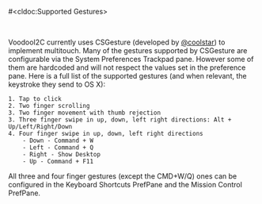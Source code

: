 #<cldoc:Supported Gestures>

&#8291;

VoodooI2C currently uses CSGesture (developed by [@coolstar](https://github.com/coolstar)) to implement multitouch. Many of the gestures supported by CSGesture are configurable via the System Preferences Trackpad pane. However some of them are hardcoded and will not respect the values set in the preference pane. Here is a full list of the supported gestures (and when relevant, the keystroke they send to OS X):

	1. Tap to click
	2. Two finger scrolling
	3. Two finger movement with thumb rejection
	3. Three finger swipe in up, down, left right directions: Alt + Up/Left/Right/Down
	4. Four finger swipe in up, down, left right directions
		- Down - Command + W
		- Left - Command + Q
		- Right - Show Desktop
		- Up - Command + F11

All three and four finger gestures (except the CMD+W/Q) ones can be configured in the Keyboard Shortcuts PrefPane and the Mission Control PrefPane.